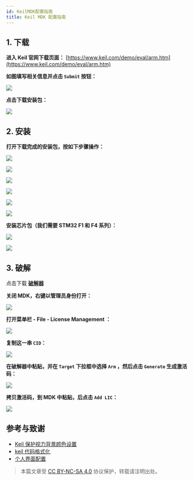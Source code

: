 ```yaml
---
id: KeilMDK配置指南
title: Keil MDK 配置指南
---
```


## 1. 下载

**进入 Keil 官网下载页面：** [https://www.keil.com/demo/eval/arm.htm](https://www.keil.com/demo/eval/arm.htm)

**如图填写相关信息并点击 `Submit` 按钮：**

![](https://cos.wiki-power.com/img/UTOOLS1564402348383.png)

**点击下载安装包：**

![](https://cos.wiki-power.com/img/UTOOLS1564402469518.png)

## 2. 安装

**打开下载完成的安装包，按如下步骤操作：**

![](https://cos.wiki-power.com/img/UTOOLS1564405005991.png)

![](https://cos.wiki-power.com/img/UTOOLS1564405034468.png)

![](https://cos.wiki-power.com/img/UTOOLS1564405123578.png)

![](https://cos.wiki-power.com/img/UTOOLS1564405166784.png)

![](https://cos.wiki-power.com/img/UTOOLS1564405201092.png)

![](https://cos.wiki-power.com/img/UTOOLS1564405260737.png)

**安装芯片包（我们需要 STM32 F1 和 F4 系列）：**

![](https://cos.wiki-power.com/img/UTOOLS1564405574756.png)

![](https://cos.wiki-power.com/img/UTOOLS1564405648731.png)

## 3. 破解

点击下载 [**破解器**](https://github.com/linyuxuanlin/File-host/blob/main/software/KEIL_Lic.exe)

**关闭 MDK，右键以管理员身份打开：**

![](https://cos.wiki-power.com/img/UTOOLS1564406135091.png)

**打开菜单栏 - File - License Management ：**

![](https://cos.wiki-power.com/img/UTOOLS1564406171844.png)

**复制这一串 `CID`：**

![](https://cos.wiki-power.com/img/UTOOLS1564406230209.png)

**在破解器中粘贴，并在 `Target` 下拉框中选择 `Arm` ，然后点击 `Generate` 生成激活码：**

![](https://cos.wiki-power.com/img/UTOOLS1564406292113.png)

**拷贝激活码，到 MDK 中粘贴，后点击 `Add LIC`：**

![](https://cos.wiki-power.com/img/UTOOLS1564406431978.png)

## 参考与致谢

- [Keil 保护视力背景颜色设置](https://blog.csdn.net/w5862338/article/details/50984536)
- [keil 代码格式化](https://blog.csdn.net/sudaroot/article/details/88095269)
- [个人界面配置](https://github.com/linyuxuanlin/File-host/blob/main/software-development/global.prop)

> 本篇文章受 [CC BY-NC-SA 4.0](https://creativecommons.org/licenses/by/4.0/deed.zh) 协议保护，转载请注明出处。

